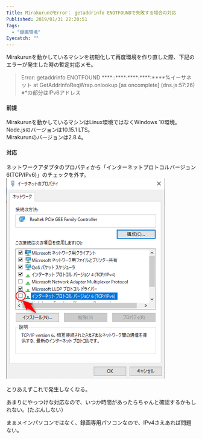 ```yaml
---
Title: MirakurunがError： getaddrinfo ENOTFOUNDで失敗する場合の対応
Published: 2019/01/31 22:20:51
Tags:
  - "録画環境"
Eyecatch: ""
---
```

Mirakurunを動かしているマシンを初期化して再度環境を作り直した際、下記のエラーが発生した時の暫定対応メモ。  

> Error: getaddrinfo ENOTFOUND \*\*\*\*::\*\*\*\*:\*\*\*\*:\*\*\*\*:\*\*\*\*%イーサネット
>    at GetAddrInfoReqWrap.onlookup [as oncomplete] (dns.js:57:26)
※\*の部分はIPv6アドレス  



#### 前提  
Mirakurunを動かしているマシンはLinux環境ではなくWindows 10環境。  
Node.jsのバージョンは10.15.1 LTS。  
Mirakurunのバージョンは2.8.4。

#### 対応  

ネットワークアダプタのプロパティから「インターネットプロトコルバージョン6(TCP/IPv6)」のチェックを外す。  
![](20190131202154.png)   

とりあえずこれで発生しなくなる。  

あまりにやっつけな対応なので、いつか時間があったらちゃんと確認するかもしれない。(たぶんしない）  

まぁメインパソコンではなく、録画専用パソコンなので、IPv4さえあれば問題ない。  